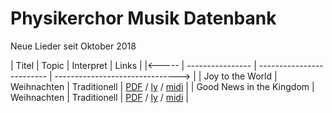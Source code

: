 # Physikerchor Musik Datenbank


Neue Lieder seit Oktober 2018

| Titel | Topic | Interpret | Links |
|<----- | ---------------- | ------------------------- | -------------------------------> |
| Joy to the World | Weihnachten | Traditionell | [PDF](weihnachten_neu/joy_to_the_world/joy_to_the_world.pdf) / [ly](weihnachten_neu/joy_to_the_world/joy_to_the_world.ly) / [midi](weihnachten_neu/joy_to_the_world/joy_to_the_world.midi) |
| Good News in the Kingdom | Weihnachten | Traditionell | [PDF](weihnachten_neu/good_news_in_the_kingdom/good_news_in_the_kingdom.pdf) / [ly](weihnachten_neu/good_news_in_the_kingdom/good_news_in_the_kingdom.ly) / [midi](weihnachten_neu/good_news_in_the_kingdom/good_news_in_the_kingdom.midi) |